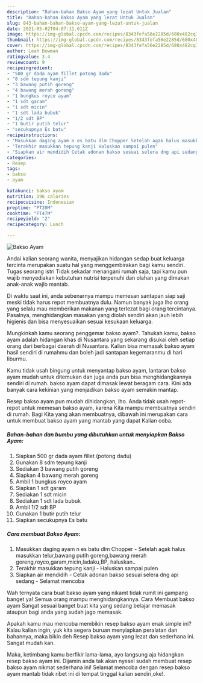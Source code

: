 ```yaml
---
description: "Bahan-bahan Bakso Ayam yang lezat Untuk Jualan"
title: "Bahan-bahan Bakso Ayam yang lezat Untuk Jualan"
slug: 843-bahan-bahan-bakso-ayam-yang-lezat-untuk-jualan
date: 2021-05-02T04:07:11.611Z
image: https://img-global.cpcdn.com/recipes/8343fefa56e2285d/680x482cq70/bakso-ayam-foto-resep-utama.jpg
thumbnail: https://img-global.cpcdn.com/recipes/8343fefa56e2285d/680x482cq70/bakso-ayam-foto-resep-utama.jpg
cover: https://img-global.cpcdn.com/recipes/8343fefa56e2285d/680x482cq70/bakso-ayam-foto-resep-utama.jpg
author: Leah Bowman
ratingvalue: 3.4
reviewcount: 9
recipeingredient:
- "500 gr dada ayam fillet potong dadu"
- "8 sdm tepung kanji"
- "3 bawang putih goreng"
- "4 bawang merah goreng"
- "1 bungkus royco ayam"
- "1 sdt garam"
- "1 sdt micin"
- "1 sdt lada bubuk"
- "1/2 sdt BP"
- "1 butir putih telur"
- "secukupnya Es batu"
recipeinstructions:
- "Masukkan daging ayam n es batu dlm Chopper Setelah agak halus masukkan telur,bawang putih goreng,bawang merah goreng,royco,garam,micin,ladaku,BP, haluskan.."
- "Terakhir masukkan tepung kanji Haluskan sampai pulen"
- "Siapkan air mendidih Cetak adonan bakso sesuai selera dng api sedang Selamat mencoba"
categories:
- Resep
tags:
- bakso
- ayam

katakunci: bakso ayam 
nutrition: 196 calories
recipecuisine: Indonesian
preptime: "PT20M"
cooktime: "PT47M"
recipeyield: "2"
recipecategory: Lunch

---
```



![Bakso Ayam](https://img-global.cpcdn.com/recipes/8343fefa56e2285d/680x482cq70/bakso-ayam-foto-resep-utama.jpg)

Andai kalian seorang wanita, menyajikan hidangan sedap buat keluarga tercinta merupakan suatu hal yang menggembirakan bagi kamu sendiri. Tugas seorang istri Tidak sekadar menangani rumah saja, tapi kamu pun wajib menyediakan kebutuhan nutrisi terpenuhi dan olahan yang dimakan anak-anak wajib mantab.

Di waktu  saat ini, anda sebenarnya mampu memesan santapan siap saji meski tidak harus repot membuatnya dulu. Namun banyak juga lho orang yang selalu mau memberikan makanan yang terlezat bagi orang tercintanya. Pasalnya, menghidangkan masakan yang diolah sendiri akan jauh lebih higienis dan bisa menyesuaikan sesuai kesukaan keluarga. 



Mungkinkah kamu seorang penggemar bakso ayam?. Tahukah kamu, bakso ayam adalah hidangan khas di Nusantara yang sekarang disukai oleh setiap orang dari berbagai daerah di Nusantara. Kalian bisa memasak bakso ayam hasil sendiri di rumahmu dan boleh jadi santapan kegemaranmu di hari liburmu.

Kamu tidak usah bingung untuk menyantap bakso ayam, lantaran bakso ayam mudah untuk ditemukan dan juga anda pun bisa menghidangkannya sendiri di rumah. bakso ayam dapat dimasak lewat beragam cara. Kini ada banyak cara kekinian yang menjadikan bakso ayam semakin mantap.

Resep bakso ayam pun mudah dihidangkan, lho. Anda tidak usah repot-repot untuk memesan bakso ayam, karena Kita mampu membuatnya sendiri di rumah. Bagi Kita yang akan membuatnya, dibawah ini merupakan cara untuk membuat bakso ayam yang mantab yang dapat Kalian coba.

<!--inarticleads1-->

##### Bahan-bahan dan bumbu yang dibutuhkan untuk menyiapkan Bakso Ayam:

1. Siapkan 500 gr dada ayam fillet (potong dadu)
1. Gunakan 8 sdm tepung kanji
1. Sediakan 3 bawang putih goreng
1. Siapkan 4 bawang merah goreng
1. Ambil 1 bungkus royco ayam
1. Siapkan 1 sdt garam
1. Sediakan 1 sdt micin
1. Sediakan 1 sdt lada bubuk
1. Ambil 1/2 sdt BP
1. Gunakan 1 butir putih telur
1. Siapkan secukupnya Es batu




<!--inarticleads2-->

##### Cara membuat Bakso Ayam:

1. Masukkan daging ayam n es batu dlm Chopper - Setelah agak halus masukkan telur,bawang putih goreng,bawang merah goreng,royco,garam,micin,ladaku,BP, haluskan..
1. Terakhir masukkan tepung kanji - Haluskan sampai pulen
1. Siapkan air mendidih - Cetak adonan bakso sesuai selera dng api sedang - Selamat mencoba




Wah ternyata cara buat bakso ayam yang nikamt tidak rumit ini gampang banget ya! Semua orang mampu menghidangkannya. Cara Membuat bakso ayam Sangat sesuai banget buat kita yang sedang belajar memasak ataupun bagi anda yang sudah jago memasak.

Apakah kamu mau mencoba membikin resep bakso ayam enak simple ini? Kalau kalian ingin, yuk kita segera buruan menyiapkan peralatan dan bahannya, maka bikin deh Resep bakso ayam yang lezat dan sederhana ini. Sangat mudah kan. 

Maka, ketimbang kamu berfikir lama-lama, ayo langsung aja hidangkan resep bakso ayam ini. Dijamin anda tak akan nyesel sudah membuat resep bakso ayam nikmat sederhana ini! Selamat mencoba dengan resep bakso ayam mantab tidak ribet ini di tempat tinggal kalian sendiri,oke!.

